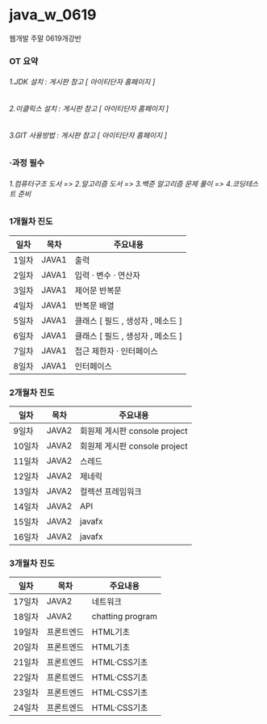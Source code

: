 # java_w_0619
웹개발 주말 0619개강반

### OT 요약 
######   1.JDK 설치 : 게시판 참고 [ 아이티단자 홈페이지 ] 
######  2.이클릭스 설치 : 게시판 참고 [ 아이티단자 홈페이지 ] 
######   3.GIT 사용방법 : 게시판 참고 [ 아이티단자 홈페이지 ]

### ·과정 필수 
######   1.컴퓨터구조 도서  => 2.알고리즘 도서 => 3.백준 알고리즘 문제 풀이 => 4.코딩테스트 준비

### 1개월차 진도
|일차|목차|주요내용|
|------|---|---|
|1일차|JAVA1|출력|
|2일차|JAVA1|입력 · 변수 · 연산자|
|3일차|JAVA1|제어문 반복문|
|4일차|JAVA1|반복문 배열 |
|5일차|JAVA1|클래스 [ 필드 , 생성자 , 메소드 ]|
|6일차|JAVA1|클래스 [ 필드 , 생성자 , 메소드 ]|
|7일차|JAVA1|접근 제한자 · 인터페이스|
|8일차|JAVA1|인터페이스|
### 2개월차 진도
|일차|목차|주요내용|
|------|---|---|
|9일차|JAVA2|회원제 게시판 console project |
|10일차|JAVA2|회원제 게시판 console project |
|11일차|JAVA2|스레드|
|12일차|JAVA2|제네릭|
|13일차|JAVA2|컬렉션 프레임워크|
|14일차|JAVA2|API|
|15일차|JAVA2|javafx|
|16일차|JAVA2|javafx|
### 3개월차 진도
|일차|목차|주요내용|
|------|---|---|
|17일차|JAVA2|네트워크|
|18일차|JAVA2|chatting program|
|19일차|프론트엔드|HTML기초|
|20일차|프론트엔드|HTML기초|
|21일차|프론트엔드|HTML·CSS기초|
|22일차|프론트엔드|HTML·CSS기초|
|23일차|프론트엔드|HTML·CSS기초|
|24일차|프론트엔드|HTML·CSS기초|

